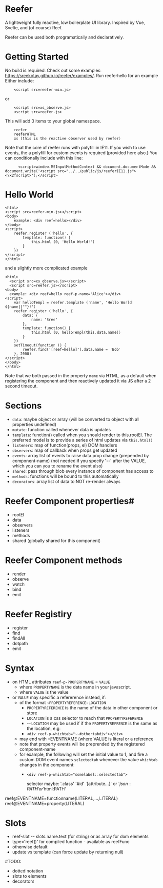 

# Reefer
A lightweight fully reactive, low boilerplate UI library.
Inspired by Vue, Svelte, and (of course) Reef.

Reefer can be used both programatically and declaratively.

# Getting Started

No build is required. 
Check out some examples: <https://sreekotay.github.io/reefer/examples/>.
Run reeferhello for an example
Either include:
```
	<script src=reefer-min.js>
```
or 
```
	<script src=xs_observe.js>
	<script src=reefer.js>
```
This will add 3 items to your global namespace.
```
	reefer
	reeferHTML
	xs (this is the reactive observer used by reefer)
```

Note that the core of reefer runs with polyfill in IE11.  If you wish to use events, the a polyfill for custom events is required (provided here also.)
You can conditionally include with this line:
```
	  <script>window.MSInputMethodContext && document.documentMode && document.write('<script src="../../public/js/reeferIE11.js"><\x2fscript>');</script>
```

# Hello World #
```
<html>
<script src=reefer-min.js></script>
<body>
	example: <div reef=hello></div>		
</body>
<script>
	reefer.register ('hello', {
		template: function() {
			this.html (0, 'Hello World!')
		}
	})
</script>
</html>
```
and a slightly more complicated example
```
<html>
  <script src=xs_observe.js></script>
  <script src=reefer.js></script>
<body>
  example: <div reef=hello reef-p-name='Alice'></div>		
<script>
	var helloTempl = reefer.template ('name', 'Hello World ${name||""}!')
	reefer.register ('hello', {
		data: {
			name: 'Sree'
		},
		template: function() {
			this.html (0, helloTempl(this.data.name))
		}
	})
	setTimeout(function () {
		reefer.find('[reef=hello]').data.name = 'Bob'
	}, 2000)
</script>
</body>
</html>
```
Note that we both passed in the property `name` via HTML, as a default when registering the component and then reactively updated it via JS after a 2 second timeout.


# Sections #
- `data`: maybe object or array (will be converted to object with all properties undefined)
- `mutate`: function called whenever data is updates
- `template`: function() called when you should render to this.rootEl. The preferred model is to provide a series of html updates via `this.html()`
- `listeners`: map of function(props, el) DOM handlers
- `observers`: map of callback when props get updated
- `events`: array list of events to raise data.prop change (prepended by component-name) (not needed if you specify '--' after the VALUE, which you can you to rename the event also)
- `shared`: pass through blob every instance of component has access to 
- `methods`: functions will be bound to this automatically
- `decorators`: array list of data to NOT re-render always

# Reefer Component properties#
- rootEl
- data
- observers
- listeners
- methods
- shared (globally shared for this component)

# Reefer Component methods #
- render
- observe
- watch 
- bind
- emit

# Reefer Registiry #
- register
- find
- findAll
- dotpath
- emit

# Syntax #
- on HTML attributes `reef-p-PROPERTYNAME` = `VALUE`
	- where `PROPERTYNAME` is the data name in your javascript.
	- where `VALUE` is the value
- or `VALUE` may specific a refererence instead, if:
	- of the format `~PROPERTYREFERENCE~LOCATION`
		- `PROPERTYREFERENCE` is the name of the data in other component or store
		- `LOCATION` is a css selector to reach that `PROPERTYREFERENCE`
		- `~~LOCATION` may be used if if the `PROPERTYREFRENCE` is the same as the location, e.g:
		- `<div reef-p-whichtab="~~#othertabdiv"></div>`  
	- may end with ::EVENTNAME (where VALUE is literal or a reference
    - note that property events will be preprended by the registered component-name
    - for example, the following will set the initial value to 1, and fire a custom DOM event names `selectedtab` whenever the value `whichtab` changes in the component:
      -	`<div reef-p-whichtab="somelabel::selectedtab">`

		selector maybe: '.class' '#id' '[attribute...]' or '$json:PATH' or '$html:PATH'

reef@EVENTNAME=functionname(LITERAL,...,LITERAL)
reef@EVENTNAME=property(LITERAL)

# Slots #
- reef-slot -- slots.name.text (for string) or as array for dom elements
- type='reef()' for compiled function - available as reefFunc
- otherwise default
- update vs template (can force update by returning null)

#TODO: 
- dotted notation
- slots to elements
- decorators  